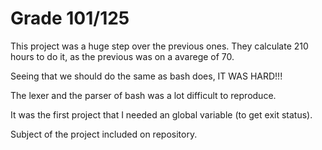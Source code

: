 # Grade 101/125

This project was a huge step over the previous ones. They calculate 210 hours to do it, as the previous was on a avarege of 70.

Seeing that we should do the same as bash does, IT WAS HARD!!!

The lexer and the parser of bash was a lot difficult to reproduce.

It was the first project that I needed an global variable (to get exit status).

Subject of the project included on repository.

